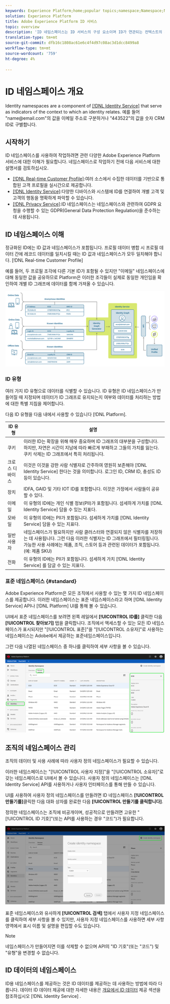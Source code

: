 ```yaml
---
keywords: Experience Platform;home;popular topics;namespace;Namespace;Namespaces;namespaces;identity namespace;Identity namespace;identity;Identity;Identity service;identity service
solution: Experience Platform
title: Adobe Experience Platform ID 서비스
topic: overview
description: 'ID 네임스페이스는 ID 서비스의 구성 요소이며 ID가 연관되는 컨텍스트의 지표 역할을 합니다. 예를 들어, "name@email.com" 값을 이메일 주소로 구분하거나 "443522"를 숫자 CRM ID로 구별합니다. '
translation-type: tm+mt
source-git-commit: dfb16c1808ac61e6c4f4d97c08ac3d1dcc8499a8
workflow-type: tm+mt
source-wordcount: '759'
ht-degree: 4%

---
```



# ID 네임스페이스 개요

Identity namespaces are a component of [[!DNL Identity Service]](./home.md) that serve as indicators of the context to which an identity relates. 예를 들어 &quot;name<span>@email.com&quot;의 값을 이메일 주소로 구분하거나 &quot;443522&quot;의 값을 숫자 CRM ID로 구별합니다.

## 시작하기

ID 네임스페이스를 사용하여 작업하려면 관련 다양한 Adobe Experience Platform 서비스에 대한 이해가 필요합니다. 네임스페이스로 작업하기 전에 다음 서비스에 대한 설명서를 검토하십시오.

- [[!DNL Real-time Customer Profile]](../profile/home.md):여러 소스에서 수집한 데이터를 기반으로 통합된 고객 프로필을 실시간으로 제공합니다.
- [[!DNL Identity Service]](./home.md):다양한 디바이스와 시스템에 ID를 연결하여 개별 고객 및 고객의 행동을 명확하게 파악할 수 있습니다.
- [[!DNL Privacy Service]](../privacy-service/home.md):ID 네임스페이스는 네임스페이스와 관련하여 GDPR 요청을 수행할 수 있는 GDPR(General Data Protection Regulation)을 준수하는 데 사용됩니다.

## ID 네임스페이스 이해

정규화된 ID에는 ID 값과 네임스페이스가 포함됩니다. 프로필 데이터 병합 시 프로필 데이터 간에 레코드 데이터를 일치시킬 때는 ID 값과 네임스페이스가 모두 일치해야 합니다. [!DNL Real-time Customer Profile]

예를 들어, 두 프로필 조각에 다른 기본 ID가 포함될 수 있지만 &quot;이메일&quot; 네임스페이스에 대해 동일한 값을 공유하므로 Platform은 이러한 조각들이 실제로 동일한 개인임을 확인하여 개별 ID 그래프에 데이터를 함께 가져올 수 있습니다.

![](images/identity-service-stitching.png)

### ID 유형

여러 가지 ID 유형으로 데이터를 식별할 수 있습니다. ID 유형은 ID 네임스페이스가 만들어질 때 지정되며 데이터가 ID 그래프로 유지되는지 여부와 데이터를 처리하는 방법에 대한 특별 지침을 제어합니다.

다음 ID 유형을 다음 내에서 사용할 수 있습니다 [!DNL Platform].

| ID 유형 | 설명 |
| --- | --- |
| 쿠키 | 이러한 ID는 확장을 위해 매우 중요하며 ID 그래프의 대부분을 구성합니다. 하지만, 자연은 시간이 지남에 따라 빠르게 부패하고 그들의 가치를 잃는다. 쿠키 삭제는 ID 그래프에서 특히 처리됩니다. |
| 크로스 디바이스 | 이것은 이것을 강한 사람 식별자로 간주하여 영원히 보존해야 [!DNL Identity Service] 한다는 것을 의미합니다. 로그인 ID, CRM ID, 충성도 ID 등이 있습니다. |
| 장치 | IDFA, GAID 및 기타 IOT ID를 포함합니다. 이것은 가정에서 사람들이 공유할 수 있다. |
| 이메일 | 이 유형의 ID에는 개인 식별 정보(PII)가 포함됩니다. 섬세하게 가치를 [!DNL Identity Service] 담을 수 있는 지표다. |
| 모바일 | 이 유형의 ID에는 PII가 포함됩니다. 섬세하게 가치를 [!DNL Identity Service] 담을 수 있는 지표다. |
| 일반 사용자 | 네임스페이스가 필요하지만 사람 클러스터와 연결되지 않은 식별자를 저장하는 데 사용됩니다. 그런 다음 이러한 식별자는 ID 그래프에서 필터링됩니다. 가능한 사용 사례에는 제품, 조직, 스토어 등과 관련된 데이터가 포함됩니다. (예: 제품 SKU) |
| 전화 | 이 유형의 ID에는 PII가 포함됩니다. 섬세하게 가치 [!DNL Identity Service] 를 담글 수 있는 지표다. |

### 표준 네임스페이스 {#standard}

Adobe Experience Platform은 모든 조직에서 사용할 수 있는 몇 가지 ID 네임스페이스를 제공합니다. 이러한 네임스페이스는 표준 네임스페이스라고 하며 [!DNL Identity Service] API나 [!DNL Platform] UI를 통해 볼 수 있습니다.

UI에서 표준 네임스페이스를 보려면 왼쪽 레일에서 **[!UICONTROL ID를]** 클릭한 다음 **[!UICONTROL 찾아보기]** 탭을 클릭합니다. 조직에서 액세스할 수 있는 모든 ID 네임스페이스가 표시되지만 &quot;[!UICONTROL 표준]&quot;을 &quot;[!UICONTROL 소유자]&quot;로 사용하는 네임스페이스는 Adobe에서 제공하는 표준네임스페이스입니다.

그런 다음 나열된 네임스페이스 중 하나를 클릭하여 세부 사항을 볼 수 있습니다.

![](./images/standard-namespace-detail.png)

## 조직의 네임스페이스 관리

조직의 데이터 및 사용 사례에 따라 사용자 정의 네임스페이스가 필요할 수 있습니다.

이러한 네임스페이스는 &quot;[!UICONTROL 사용자 지정]&quot;을 &quot;[!UICONTROL 소유자]&quot;로 갖는 네임스페이스로 UI에서 볼 수 있습니다. 사용자 정의 네임스페이스는 [!DNL Identity Service] API를 사용하거나 사용자 인터페이스를 통해 만들 수 있습니다.

UI를 사용하여 사용자 정의 네임스페이스를 만들려면 ID 네임스페이스 **[!UICONTROL 만들기를]**&#x200B;클릭한 다음 대화 상자를 완료한 다음 **[!UICONTROL 만들기를 클릭합니다]**.

정의한 네임스페이스는 조직에 비공개이며, 성공적으로 만들려면 고유한 &quot;[!UICONTROL ID 기호]&quot;(또는 API를 사용하는 경우 &quot;코드&quot;)가 필요합니다.

![](./images/create-identity-namespace.png)

표준 네임스페이스와 유사하게 **[!UICONTROL 검색]** 탭에서 사용자 지정 네임스페이스를 클릭하여 세부 사항을 볼 수 있지만, 사용자 지정 네임스페이스를 사용하면 세부 사항 영역에서 표시 이름 및 설명을 편집할 수도 있습니다.

>[!NOTE]
>
>네임스페이스가 만들어지면 이를 삭제할 수 없으며 API의 &quot;ID 기호&quot;(또는 &quot;코드&quot;) 및 &quot;유형&quot;을 변경할 수 없습니다.

## ID 데이터의 네임스페이스

ID용 네임스페이스를 제공하는 것은 ID 데이터를 제공하는 데 사용하는 방법에 따라 다릅니다. 데이터 ID 데이터 제공에 대한 자세한 내용은 [개요에서 ID 데이터](./home.md#supplying-identity-data-to-identity-service) 제공 섹션을 참조하십시오 [!DNL Identity Service] .
